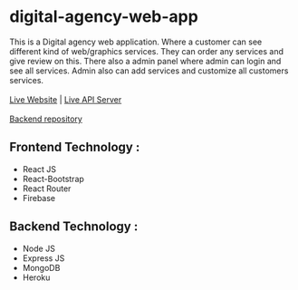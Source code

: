 # digital-agency-web-app
This is a Digital agency web application. Where a customer can see different kind of web/graphics services. They can order any services and give review on this. There also a admin panel where admin can login and see all services. Admin also can add services and customize all customers services.
<br>
<br>
[Live Website](https://digital-agency-20.firebaseapp.com/) | [Live API Server](https://desolate-falls-67613.herokuapp.com/) 
<br>
<br>
[Backend repository](https://github.com/MsiIslam20/Digital-Agency-Server)

## Frontend Technology :

- React JS
- React-Bootstrap
- React Router
- Firebase

## Backend Technology :

- Node JS
- Express JS
- MongoDB
- Heroku